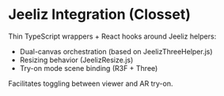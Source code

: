 # Jeeliz Integration (Closset)

Thin TypeScript wrappers + React hooks around Jeeliz helpers:
- Dual-canvas orchestration (based on JeelizThreeHelper.js)
- Resizing behavior (JeelizResize.js)
- Try-on mode scene binding (R3F + Three)

Facilitates toggling between viewer and AR try-on.
